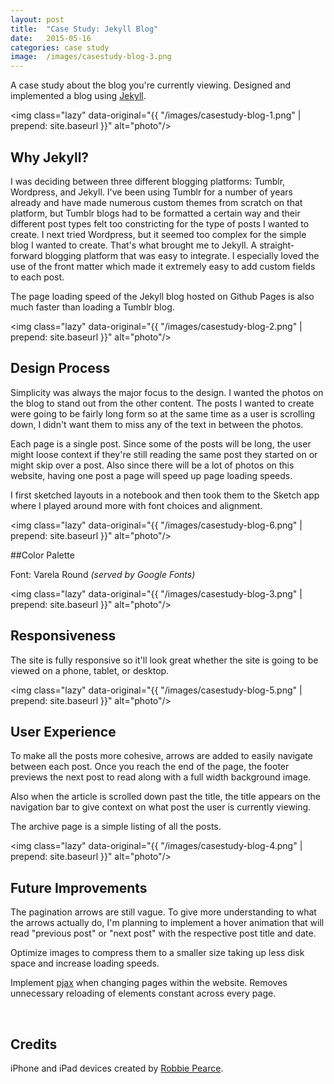 ```yaml
---
layout: post
title:  "Case Study: Jekyll Blog"
date:   2015-05-16
categories: case study
image:	/images/casestudy-blog-3.png
---
```


A case study about the blog you're currently viewing. Designed and implemented a blog using [Jekyll](http://jekyllrb.com/).

<img class="lazy" data-original="{{ "/images/casestudy-blog-1.png" | prepend: site.baseurl }}" alt="photo"/>

## Why Jekyll?

I was deciding between three different blogging platforms: Tumblr, Wordpress, and Jekyll. I've been using Tumblr for a number of years already and have made numerous custom themes from scratch on that platform, but Tumblr blogs had to be formatted a certain way and their different post types felt too constricting for the type of posts I wanted to create. I next tried Wordpress, but it  seemed too complex for the simple blog I wanted to create. That's what brought me to Jekyll. A straight-forward blogging platform that was easy to integrate. I especially loved the use of the front matter which made it extremely easy to add custom fields to each post.

The page loading speed of the Jekyll blog hosted on Github Pages is also much faster than loading a Tumblr blog.

<img class="lazy" data-original="{{ "/images/casestudy-blog-2.png" | prepend: site.baseurl }}" alt="photo"/>

## Design Process

Simplicity was always the major focus to the design. I wanted the photos on the blog to stand out from the other content. The posts I wanted to create were going to be fairly long form so at the same time as a user is scrolling down, I didn't want them to miss any of the text in between the photos.

Each page is a single post. Since some of the posts will be long, the user might loose context if they're still reading the same post they started on or might skip over a post. Also since there will be a lot of photos on this website, having one post a page will speed up page loading speeds.

I first sketched layouts in a notebook and then took them to the Sketch app where I played around more with font choices and alignment.

<img class="lazy" data-original="{{ "/images/casestudy-blog-6.png" | prepend: site.baseurl }}" alt="photo"/>

##Color Palette

Font: Varela Round *(served by Google Fonts)*

<img class="lazy" data-original="{{ "/images/casestudy-blog-3.png" | prepend: site.baseurl }}" alt="photo"/>

## Responsiveness

The site is fully responsive so it'll look great whether the site is going to be viewed on a phone, tablet, or desktop.

<img class="lazy" data-original="{{ "/images/casestudy-blog-5.png" | prepend: site.baseurl }}" alt="photo"/>

## User Experience

To make all the posts more cohesive, arrows are added to easily navigate between each post. Once you reach the end of the page, the footer previews the next post to read along with a full width background image.

Also when the article is scrolled down past the title, the title appears on the navigation bar to give context on what post the user is currently viewing.

The archive page is a simple listing of all the posts.

<img class="lazy" data-original="{{ "/images/casestudy-blog-4.png" | prepend: site.baseurl }}" alt="photo"/>

## Future Improvements

The pagination arrows are still vague. To give more understanding to what the arrows actually do, I'm planning to implement a hover animation that will read "previous post" or "next post" with the respective post title and date.

Optimize images to compress them to a smaller size taking up less disk space and increase loading speeds.

Implement [pjax]("https://github.com/defunkt/jquery-pjax") when changing pages within the website. Removes unnecessary reloading of elements constant across every page.

<br/>

## Credits

iPhone and iPad devices created by [Robbie Pearce](http://robbiepearce.com/devices).